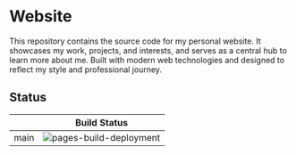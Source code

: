 # Website

This repository contains the source code for my personal website. It showcases my work, projects, and interests, and serves as a central hub to learn more about me. Built with modern web technologies and designed to reflect my style and professional journey.


## Status

|      | Build Status                                                                                                                             |
|------|------------------------------------------------------------------------------------------------------------------------------------------|
| main | ![pages-build-deployment](https://github.com/breuerlukas/breuerlukas.github.io/actions/workflows/pages/pages-build-deployment/badge.svg) |